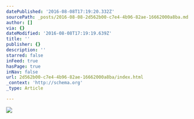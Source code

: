 ```yaml
---
datePublished: '2016-08-08T17:19:20.332Z'
sourcePath: _posts/2016-08-08-2d562b00-c7e4-4b96-82ae-16662000a8ba.md
author: []
via: {}
dateModified: '2016-08-08T17:19:19.639Z'
title: ''
publisher: {}
description: ''
starred: false
inFeed: true
hasPage: true
inNav: false
url: 2d562b00-c7e4-4b96-82ae-16662000a8ba/index.html
_context: 'http://schema.org'
_type: Article

---
```

![](https://the-grid-user-content.s3-us-west-2.amazonaws.com/2134b792-1765-4941-b99f-4fe6bb7587d2.jpg)